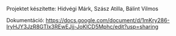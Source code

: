 Projektet készítette: Hidvégi Márk, Szász Atilla, Bálint Vilmos

Dokumentáció: https://docs.google.com/document/d/1mKry286-IryHJY3JzR8GTIx3REwEJjj-JoKlCD5Mphc/edit?usp=sharing
